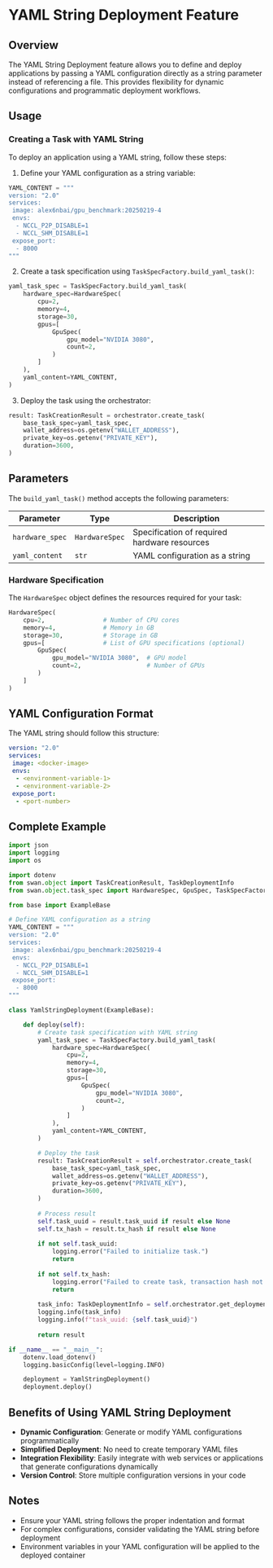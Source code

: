 # YAML String Deployment Feature

## Overview
The YAML String Deployment feature allows you to define and deploy applications by passing a YAML configuration directly as a string parameter instead of referencing a file. This provides flexibility for dynamic configurations and programmatic deployment workflows.

## Usage

### Creating a Task with YAML String

To deploy an application using a YAML string, follow these steps:

1. Define your YAML configuration as a string variable:

```python
YAML_CONTENT = """
version: "2.0"
services:
 image: alex6nbai/gpu_benchmark:20250219-4
 envs:
  - NCCL_P2P_DISABLE=1
  - NCCL_SHM_DISABLE=1
 expose_port:
  - 8000
"""
```

2. Create a task specification using `TaskSpecFactory.build_yaml_task()`:

```python
yaml_task_spec = TaskSpecFactory.build_yaml_task(
    hardware_spec=HardwareSpec(
        cpu=2,
        memory=4,
        storage=30,
        gpus=[
            GpuSpec(
                gpu_model="NVIDIA 3080",
                count=2,
            )
        ]
    ),
    yaml_content=YAML_CONTENT,
)
```

3. Deploy the task using the orchestrator:

```python
result: TaskCreationResult = orchestrator.create_task(
    base_task_spec=yaml_task_spec,
    wallet_address=os.getenv("WALLET_ADDRESS"),
    private_key=os.getenv("PRIVATE_KEY"),
    duration=3600,
)
```

## Parameters

The `build_yaml_task()` method accepts the following parameters:

| Parameter | Type | Description |
|-----------|------|-------------|
| `hardware_spec` | `HardwareSpec` | Specification of required hardware resources |
| `yaml_content` | `str` | YAML configuration as a string |

### Hardware Specification

The `HardwareSpec` object defines the resources required for your task:

```python
HardwareSpec(
    cpu=2,                # Number of CPU cores
    memory=4,             # Memory in GB
    storage=30,           # Storage in GB
    gpus=[                # List of GPU specifications (optional)
        GpuSpec(
            gpu_model="NVIDIA 3080",  # GPU model
            count=2,                  # Number of GPUs
        )
    ]
)
```

## YAML Configuration Format

The YAML string should follow this structure:

```yaml
version: "2.0"
services:
 image: <docker-image>
 envs:
  - <environment-variable-1>
  - <environment-variable-2>
 expose_port:
  - <port-number>
```

## Complete Example

```python
import json
import logging
import os

import dotenv
from swan.object import TaskCreationResult, TaskDeploymentInfo
from swan.object.task_spec import HardwareSpec, GpuSpec, TaskSpecFactory

from base import ExampleBase

# Define YAML configuration as a string
YAML_CONTENT = """
version: "2.0"
services:
 image: alex6nbai/gpu_benchmark:20250219-4
 envs:
  - NCCL_P2P_DISABLE=1
  - NCCL_SHM_DISABLE=1
 expose_port:
  - 8000
"""

class YamlStringDeployment(ExampleBase):

    def deploy(self):
        # Create task specification with YAML string
        yaml_task_spec = TaskSpecFactory.build_yaml_task(
            hardware_spec=HardwareSpec(
                cpu=2,
                memory=4,
                storage=30,
                gpus=[
                    GpuSpec(
                        gpu_model="NVIDIA 3080",
                        count=2,
                    )
                ]
            ),
            yaml_content=YAML_CONTENT,
        )

        # Deploy the task
        result: TaskCreationResult = self.orchestrator.create_task(
            base_task_spec=yaml_task_spec,
            wallet_address=os.getenv("WALLET_ADDRESS"),
            private_key=os.getenv("PRIVATE_KEY"),
            duration=3600,
        )
        
        # Process result
        self.task_uuid = result.task_uuid if result else None
        self.tx_hash = result.tx_hash if result else None
        
        if not self.task_uuid:
            logging.error("Failed to initialize task.")
            return
            
        if not self.tx_hash:
            logging.error("Failed to create task, transaction hash not found.")
            return
            
        task_info: TaskDeploymentInfo = self.orchestrator.get_deployment_info(task_uuid=self.task_uuid)
        logging.info(task_info)
        logging.info(f"task_uuid: {self.task_uuid}")
        
        return result

if __name__ == "__main__":
    dotenv.load_dotenv()
    logging.basicConfig(level=logging.INFO)

    deployment = YamlStringDeployment()
    deployment.deploy()
```

## Benefits of Using YAML String Deployment

- **Dynamic Configuration**: Generate or modify YAML configurations programmatically
- **Simplified Deployment**: No need to create temporary YAML files
- **Integration Flexibility**: Easily integrate with web services or applications that generate configurations dynamically
- **Version Control**: Store multiple configuration versions in your code

## Notes

- Ensure your YAML string follows the proper indentation and format
- For complex configurations, consider validating the YAML string before deployment
- Environment variables in your YAML configuration will be applied to the deployed container

